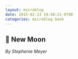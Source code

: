 ```yaml
---
layout: microblog
date: 2015-02-23 19:50:21-0700
categories: microblog book
---
```

## 📖 New Moon
*By Stephenie Meyer*